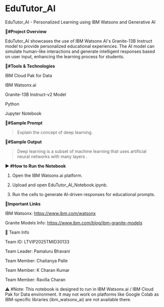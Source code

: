 # EduTutor_AI

EduTutor_AI - Personalized Learning using IBM Watsonx and Generative AI



**🧠#Project Overview**

EduTutor_AI showcases the use of IBM Watsonx AI's Granite-13B Instruct model to provide personalized educational experiences. The AI model can simulate human-like interactions and generate intelligent responses based on user input, enhancing the learning process for students.



**🧰#Tools & Technologies**

IBM Cloud Pak for Data

IBM Watsonx.ai

Granite-13B Instruct-v2 Model

Python

Jupyter Notebook




**📝#Sample Prompt**

> Explain the concept of deep learning.





**🧾#Sample Output**

> Deep learning is a subset of machine learning that uses artificial neural networks with many layers .





**▶ #How to Run the Notebook**

1. Open the IBM Watsonx.ai platform.


2. Upload and open EduTutor_AI_Notebook.ipynb.


3. Run the cells to generate AI-driven responses for educational prompts.





**🔗Important Links**

IBM Watsonx: https://www.ibm.com/watsonx

Granite Models Info: https://www.ibm.com/blog/ibm-granite-models



👥 Team Info

Team ID: LTVIP2025TMID30133

Team Leader: Pamaluru Bhavani

Team Member: Chaitanya Palle

Team Member: K Charan Kumar

Team Member: Ravilla Charan


⚠ #Note:
This notebook is designed to run in IBM Watsonx.ai / IBM Cloud Pak for Data environment.
It may not work on platforms like Google Colab as IBM-specific libraries (ibm_watsonx_ai) are not available there.

